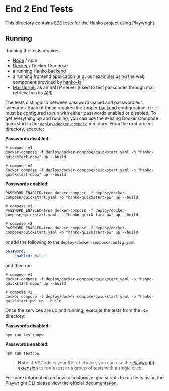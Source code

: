 # End 2 End Tests

This directory contains E2E tests for the Hanko project using [Playwright](https://playwright.dev/).

## Running

Running the tests requires:

- [Node](https://nodejs.org) / npm
- [Docker](https://www.docker.com/) / Docker Compose
- a running Hanko [backend](../backend)
- a running frontend application (e.g. our [example](../example)) using the web component provided by
  [hanko-js](../hanko-js)
- [Mailslurper](https://github.com/mailslurper/mailslurper) as an SMTP server (used to test passcodes through mail
  retrieval via its [API](https://github.com/mailslurper/mailslurper/wiki/API-Guide))

The tests distinguish between password-based and passwordless scenarios. Each of these requires the proper
[backend](../backend) configuration, i.e. it must be configured to run with either passwords enabled or disabled. To get
everything up and running, you can use the existing Docker Compose quickstart in
the [`deploy/docker-compose`](..deploy/docker-compose) directory. From the root project directory, execute:

**Passwords disabled**:

```shell
# compose v1
docker-compose -f deploy/docker-compose/quickstart.yaml -p "hanko-quickstart-nopw" up --build

# compose v2
docker compose -f deploy/docker-compose/quickstart.yaml -p "hanko-quickstart-nopw" up --build

```

**Passwords enabled**:

`PASSWORD_ENABLED=true docker-compose -f deploy/docker-compose/quickstart.yaml -p "hanko-quickstart-pw" up --build`

```shell
# compose v1
PASSWORD_ENABLED=true docker-compose -f deploy/docker-compose/quickstart.yaml -p "hanko-quickstart-pw" up --build

# compose v2
PASSWORD_ENABLED=true docker compose -f deploy/docker-compose/quickstart.yaml -p "hanko-quickstart-pw" up --build

```

or add the following to the `deploy/docker-compose/config.yaml`

```yaml
password:
    enabled: false
```

and then run

```shell
# compose v1
docker-compose -f deploy/docker-compose/quickstart.yaml -p "hanko-quickstart-nopw" up --build

# compose v2
docker compose -f deploy/docker-compose/quickstart.yaml -p "hanko-quickstart-pw" up --build

```

Once the services are up and running, execute the tests from the `e2e` directory:

**Passwords disabled**:

`npm run test:nopw`

**Passwords enabled**:

`npm run test:pw`

> **Note**: If VSCode is your IDE of choice, you can use
> the [Playwright extension](https://marketplace.visualstudio.com/items?itemName=ms-playwright.playwright) to
> run a test or a group of tests with a single click.

For more information on how to customize npm scripts to run tests using the Playwright CLI please view
the official [documentation](https://playwright.dev/docs/test-cli).


